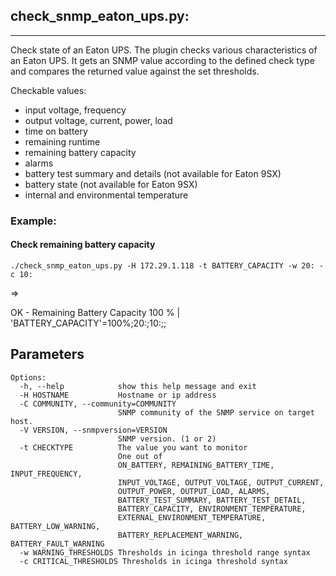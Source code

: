 ## check_snmp_eaton_ups.py:

---

Check state of an Eaton UPS.
The plugin checks various characteristics of an Eaton UPS. It gets an SNMP value according to 
the defined check type and compares the returned value against the set thresholds. 

Checkable values:

* input voltage, frequency
* output voltage, current, power, load
* time on battery
* remaining runtime
* remaining battery capacity
* alarms
* battery test summary and details (not available for Eaton 9SX)
* battery state (not available for Eaton 9SX)
* internal and environmental temperature

### Example:

#### Check remaining battery capacity

    ./check_snmp_eaton_ups.py -H 172.29.1.118 -t BATTERY_CAPACITY -w 20: -c 10:

=> 

OK - Remaining Battery Capacity 100 % | 'BATTERY_CAPACITY'=100%;20:;10:;;

## Parameters

```
Options:
  -h, --help            show this help message and exit
  -H HOSTNAME           Hostname or ip address
  -C COMMUNITY, --community=COMMUNITY
                        SNMP community of the SNMP service on target host.
  -V VERSION, --snmpversion=VERSION
                        SNMP version. (1 or 2)
  -t CHECKTYPE          The value you want to monitor 
                        One out of 
                        ON_BATTERY, REMAINING_BATTERY_TIME, INPUT_FREQUENCY,
                        INPUT_VOLTAGE, OUTPUT_VOLTAGE, OUTPUT_CURRENT,
                        OUTPUT_POWER, OUTPUT_LOAD, ALARMS,
                        BATTERY_TEST_SUMMARY, BATTERY_TEST_DETAIL,
                        BATTERY_CAPACITY, ENVIRONMENT_TEMPERATURE,
                        EXTERNAL_ENVIRONMENT_TEMPERATURE, BATTERY_LOW_WARNING,
                        BATTERY_REPLACEMENT_WARNING, BATTERY_FAULT_WARNING
  -w WARNING_THRESHOLDS Thresholds in icinga threshold range syntax
  -c CRITICAL_THRESHOLDS Thresholds in icinga threshold syntax
```
